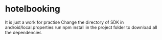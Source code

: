 # hotelbooking
It is just a work for practise
Change the directory of SDK in android/local.properties
run npm install in the project folder to download all the dependencies
